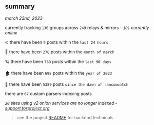 
## summary
_march 22nd, 2023_

currently tracking `136` groups across `249` relays & mirrors - _`101` currently online_

⏲ there have been `9` posts within the `last 24 hours`

🦈 there have been `278` posts within the `month of march`

🪐 there have been `763` posts within the `last 90 days`

🏚 there have been `698` posts within the `year of 2023`

🦕 there have been `5389` posts `since the dawn of ransomwatch`

there are `67` custom parsers indexing posts

_`20` sites using v2 onion services are no longer indexed - [support.torproject.org](https://support.torproject.org/onionservices/v2-deprecation/)_

> see the project [README](https://github.com/joshhighet/ransomwatch#ransomwatch--) for backend technicals
